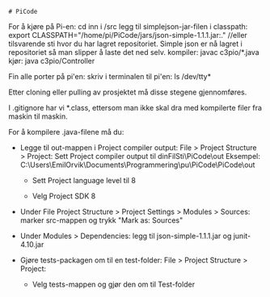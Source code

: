     # PiCode

For å kjøre på Pi-en:
    cd inn i /src
    legg til simplejson-jar-filen i classpath: export CLASSPATH="/home/pi/PiCode/jars/json-simple-1.1.1.jar:." //eller tilsvarende sti hvor du har lagret repositoriet. Simple json er nå lagret i repositoriet så man slipper å laste det ned selv. 
    kompiler: javac c3pio/*.java
    kjør: java c3pio/Controller
    
Fin alle porter på pi'en:
    skriv i terminalen til pi'en: ls /dev/tty*

Etter cloning eller pulling av prosjektet må disse stegene gjennomføres.

I .gitignore har vi *.class, ettersom man ikke skal dra med kompilerte filer fra maskin til maskin. 

For å kompilere .java-filene må du:
- Legge til out-mappen i Project compiler output:
    File > Project Structure > Project:
    Sett Project compiler output til dinFilSti\PiCode\out
    Eksempel: C:\Users\EmilOrvik\Documents\Programmering\pu\PiCode\PiCode\out

    - Sett Project language level til 8

    - Velg Project SDK 8

- Under File Project Structure > Project Settings > Modules > Sources: marker src-mappen og trykk "Mark as: Sources"

- Under Modules > Dependencies: legg til json-simple-1.1.1.jar og junit-4.10.jar

- Gjøre tests-packagen om til en test-folder:
    File > Project Structure > Project:
    - Velg tests-mappen og gjør den om til Test-folder
